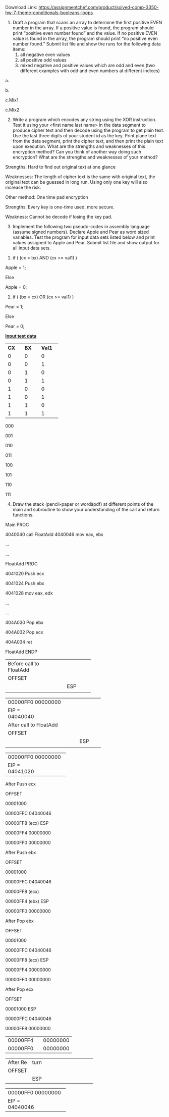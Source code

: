 Download Link: https://assignmentchef.com/product/solved-comp-3350-hw-7-theme-conditionals-booleans-loops
<br>
<strong><em> </em></strong>

<ol>

 <li>Draft a program that scans an array to determine the first positive EVEN number in the array. If a positive value is found, the program should print “positive even number found” and the value.  If no positive EVEN value is found in the array, the program should print “no positive even number found.” Submit list file and show the runs for the following data items:

  <ol>

   <li>all negative even values</li>

   <li>all positive odd values</li>

   <li>mixed negative and positive values which are odd and even (two different examples with odd and even numbers at different indices)</li>

  </ol></li>

</ol>




a.




b.




c.Mix1







c.Mix2




<ol start="2">

 <li>Write a program which encodes any string using the XOR instruction. Test it using your &lt;first name last name&gt; in the data segment to produce cipher text and then decode using the program to get plain text.  Use the last three digits of your student id as the key.  Print plane text from the data segment, print the cipher text, and then print the plain text upon execution.  What are the strengths and weaknesses of this encryption method?  Can you think of another way doing such encryption?  What are the strengths and weaknesses of your method? <strong><em> </em></strong></li>

</ol>




<strong><em> </em></strong>




Strengths: Hard to find out original text at one glance

Weaknesses: The length of cipher text is the same with original text, the original text can be guessed in long run. Using only one key will also increase the risk.




Other method: One time pad encryption

Strengths: Every key is one-time used, more secure.

Weakness: Cannot be decode if losing the key pad.

<ol start="3">

 <li>Implement the following two pseudo-codes in assembly language (assume signed numbers). Declare Apple and Pear as word sized variables. Test the program for input data sets listed below and print values assigned to Apple and Pear. Submit list file and show output for all input data sets.</li>

</ol>




<ol>

 <li>if ( (cx = bx) AND (cx &gt;= val1) )</li>

</ol>

Apple = 1;

Else

Apple = 0;




<ol>

 <li>if ( (bx = cx)  OR  (cx &gt;= val1) )</li>

</ol>

Pear = 1;

Else

Pear = 0;







<strong>            <u>Input test data</u> </strong>




<table width="121">

 <tbody>

  <tr>

   <td width="37"><strong>CX </strong></td>

   <td width="37"><strong>BX </strong></td>

   <td width="46"><strong>Val1 </strong></td>

  </tr>

  <tr>

   <td width="37">0</td>

   <td width="37">0</td>

   <td width="46">0</td>

  </tr>

  <tr>

   <td width="37">0</td>

   <td width="37">0</td>

   <td width="46">1</td>

  </tr>

  <tr>

   <td width="37">0</td>

   <td width="37">1</td>

   <td width="46">0</td>

  </tr>

  <tr>

   <td width="37">0</td>

   <td width="37">1</td>

   <td width="46">1</td>

  </tr>

  <tr>

   <td width="37">1</td>

   <td width="37">0</td>

   <td width="46">0</td>

  </tr>

  <tr>

   <td width="37">1</td>

   <td width="37">0</td>

   <td width="46">1</td>

  </tr>

  <tr>

   <td width="37">1</td>

   <td width="37">1</td>

   <td width="46">0</td>

  </tr>

  <tr>

   <td width="37">1</td>

   <td width="37">1</td>

   <td width="46">1</td>

  </tr>

 </tbody>

</table>

000

001

010

011

100

101

110

111

<ol start="4">

 <li>Draw the stack (pencil-paper or wordàpdf) at different points of the main and subroutine to show your understanding of the call and return functions.</li>

</ol>




Main PROC

4040040          call FloatAdd 4040046           mov eax, ebx

…

…




FloatAdd  PROC

4041020          Push ecx

4041024          Push ebx

4041028          mov eax, edx

…

…

404A030         Pop ebx

404A032         Pop ecx

404A034         ret

FloatAdd ENDP




























<table width="220">

 <tbody>

  <tr>

   <td colspan="2" width="152">Before call to FloatAdd</td>

   <td rowspan="2" width="68"> </td>

  </tr>

  <tr>

   <td width="58">OFFSET</td>

   <td width="94"> </td>

  </tr>

  <tr>

   <td colspan="2" width="152"> </td>

   <td width="68">ESP</td>

  </tr>

  <tr>

   <td width="58"></td>

   <td width="94"></td>

   <td width="68"></td>

  </tr>

 </tbody>

</table>

<table width="220">

 <tbody>

  <tr>

   <td colspan="4" width="160">00000FF0        00000000</td>

   <td rowspan="4" width="60">  </td>

  </tr>

  <tr>

   <td colspan="2" width="105">EIP = 04040040</td>

   <td colspan="2" width="55"> </td>

  </tr>

  <tr>

   <td colspan="3" width="142">After call to FloatAdd</td>

   <td rowspan="2" width="18"> </td>

  </tr>

  <tr>

   <td width="58">OFFSET</td>

   <td colspan="2" width="84"> </td>

  </tr>

  <tr>

   <td colspan="4" width="160"> </td>

   <td width="60">ESP</td>

  </tr>

  <tr>

   <td width="58"></td>

   <td width="47"></td>

   <td width="37"></td>

   <td width="18"></td>

   <td width="59"></td>

  </tr>

 </tbody>

</table>

<table width="160">

 <tbody>

  <tr>

   <td colspan="2" width="160">00000FF0        00000000</td>

  </tr>

  <tr>

   <td width="105">EIP = 04041020</td>

   <td width="55"> </td>

  </tr>

 </tbody>

</table>




After Push ecx

OFFSET

00001000

00000FFC       04040046

00000FF8        (ecx)                ESP

00000FF4        00000000

00000FF0        00000000




After Push ebx

OFFSET

00001000

00000FFC       04040046

00000FF8        (ecx)

00000FF4        (ebx)               ESP

00000FF0        00000000




After Pop ebx

OFFSET

00001000

00000FFC       04040046

00000FF8        (ecx)                ESP

00000FF4        00000000

00000FF0        00000000




After Pop ecx

OFFSET

00001000                                ESP

00000FFC       04040046

00000FF8        00000000

<table width="160">

 <tbody>

  <tr>

   <td width="96">00000FF4</td>

   <td width="64">00000000</td>

  </tr>

  <tr>

   <td width="96">00000FF0</td>

   <td width="64">00000000</td>

  </tr>

 </tbody>

</table>

<table width="220">

 <tbody>

  <tr>

   <td width="58">After Re</td>

   <td width="24">turn</td>

   <td rowspan="2" width="138"> </td>

  </tr>

  <tr>

   <td width="58">OFFSET</td>

   <td width="24"> </td>

  </tr>

  <tr>

   <td width="58"> </td>

   <td colspan="2" width="162">ESP</td>

  </tr>

 </tbody>

</table>

<table width="160">

 <tbody>

  <tr>

   <td colspan="2" width="160">00000FF0        00000000</td>

  </tr>

  <tr>

   <td width="105">EIP = 04040046</td>

   <td width="55"> </td>

  </tr>

 </tbody>

</table>












